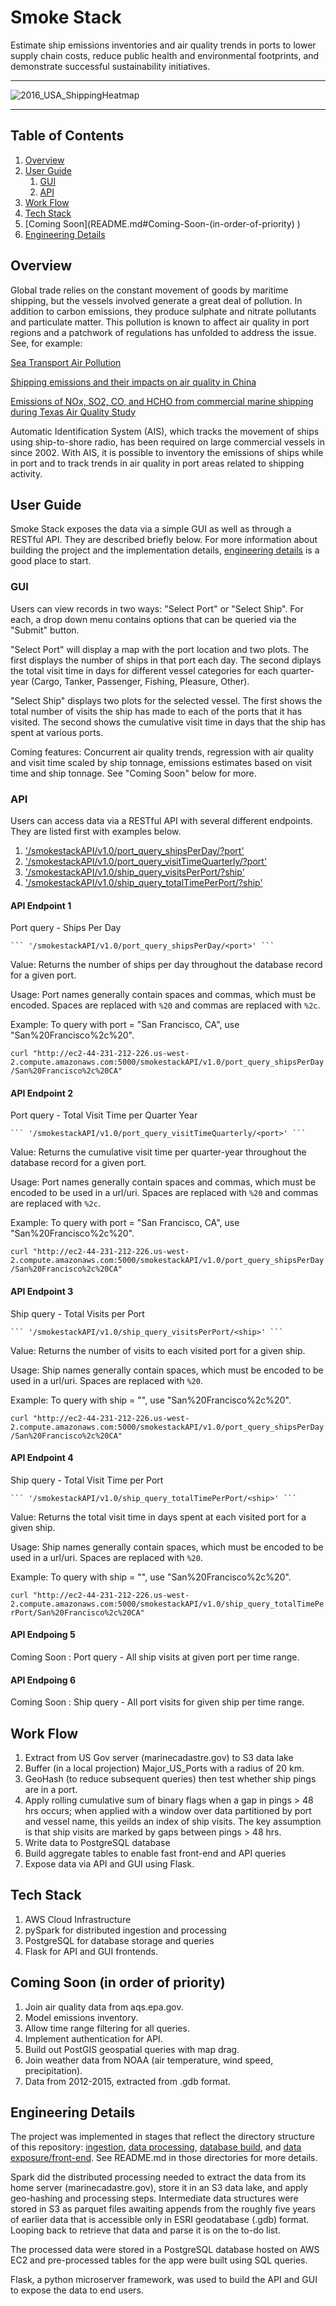 # Smoke Stack
Estimate ship emissions inventories and air quality trends in ports to lower supply chain costs, reduce public health and environmental footprints, and demonstrate successful sustainability initiatives.

<hr/>

![2016_USA_ShippingHeatmap](/img/Coast_Guard_Terrestrial_USEEZContinental_AllShips_2016_Heatmaps_PREVIEW.png)

<hr/>

## Table of Contents
1. [Overview](README.md#Overview)
1. [User Guide](README.md#User-Guide)
	1. [GUI](README.md#GUI)
	1. [API](README.md#API)
1. [Work Flow](README.md#Work-Flow)
1. [Tech Stack](README.md#Tech-Stack)
1. [Coming Soon](README.md#Coming-Soon-(in-order-of-priority\) )
1. [Engineering Details](README.md#Engineering-Details)

## Overview
Global trade relies on the constant movement of goods by maritime shipping, but the vessels involved generate a great deal of pollution. In addition to carbon emissions, they produce sulphate and nitrate pollutants and particulate matter. This pollution is known to affect air quality in port regions and a patchwork of regulations has unfolded to address the issue. See, for example:

[Sea Transport Air Pollution](https://www.intechopen.com/books/current-air-quality-issues/sea-transport-air-pollution)

[Shipping emissions and their impacts on air quality in China](https://www.sciencedirect.com/science/article/pii/S0048969716327851)

[Emissions of NOx, SO2, CO, and HCHO from commercial marine shipping during Texas Air Quality Study](https://agupubs.onlinelibrary.wiley.com/doi/full/10.1029/2009JD012094)

Automatic Identification System (AIS), which tracks the movement of ships using ship-to-shore radio, has been required on large commercial vessels in since 2002. With AIS, it is possible to inventory the emissions of ships while in port and to track trends in air quality in port areas related to shipping activity.

## User Guide
Smoke Stack exposes the data via a simple GUI as well as through a RESTful API. They are described briefly below. For more information about building the project and the implementation details, [engineering details](README.md#Engineering-Details) is a good place to start.

### GUI
Users can view records in two ways: "Select Port" or "Select Ship". For each, a drop down menu contains options that can be queried via the "Submit" button.

"Select Port" will display a map with the port location and two plots. The first displays the number of ships in that port each day. The second diplays the total visit time in days for different vessel categories for each quarter-year (Cargo, Tanker, Passenger, Fishing, Pleasure, Other).

"Select Ship" displays two plots for the selected vessel. The first shows the total number of visits the ship has made to each of the ports that it has visited. The second shows the cumulative visit time in days that the ship has spent at various ports.

Coming features: Concurrent air quality trends, regression with air quality and visit time scaled by ship tonnage, emissions estimates based on visit time and ship tonnage. See "Coming Soon" below for more.

### API
Users can access data via a RESTful API with several different endpoints. They are listed first with examples below.

1. ['/smokestackAPI/v1.0/port_query_shipsPerDay/?port'](README.md#API-Endpoint-1)
1. ['/smokestackAPI/v1.0/port_query_visitTimeQuarterly/?port'](README.md#API-Endpoint-2)
1. ['/smokestackAPI/v1.0/ship_query_visitsPerPort/?ship'](README.md#API-Endpoint-3)
1. ['/smokestackAPI/v1.0/ship_query_totalTimePerPort/?ship'](README.md#API-Endpoint-4)

#### API Endpoint 1
Port query - Ships Per Day

	``` '/smokestackAPI/v1.0/port_query_shipsPerDay/<port>' ```

Value:
Returns the number of ships per day throughout the database record for a given port.

Usage:
Port names generally contain spaces and commas, which must be encoded. Spaces are replaced with `%20` and commas are replaced with `%2c`.

Example:
To query with port = "San Francisco, CA", use "San%20Francisco%2c%20".

``` curl "http://ec2-44-231-212-226.us-west-2.compute.amazonaws.com:5000/smokestackAPI/v1.0/port_query_shipsPerDay/San%20Francisco%2c%20CA" ```
#### API Endpoint 2
Port query - Total Visit Time per Quarter Year

	``` '/smokestackAPI/v1.0/port_query_visitTimeQuarterly/<port>' ```
Value:
Returns the cumulative visit time per quarter-year throughout the database record for a given port.

Usage:
Port names generally contain spaces and commas, which must be encoded to be used in a url/uri. Spaces are replaced with `%20` and commas are replaced with `%2c`.

Example:
To query with port = "San Francisco, CA", use "San%20Francisco%2c%20".

``` curl "http://ec2-44-231-212-226.us-west-2.compute.amazonaws.com:5000/smokestackAPI/v1.0/port_query_shipsPerDay/San%20Francisco%2c%20CA" ```
#### API Endpoint 3
Ship query - Total Visits per Port

	``` '/smokestackAPI/v1.0/ship_query_visitsPerPort/<ship>' ```
Value:
Returns the number of visits to each visited port for a given ship.

Usage:
Ship names generally contain spaces, which must be encoded to be used in a url/uri. Spaces are replaced with `%20`.

Example:
To query with ship = "", use "San%20Francisco%2c%20".

``` curl "http://ec2-44-231-212-226.us-west-2.compute.amazonaws.com:5000/smokestackAPI/v1.0/port_query_shipsPerDay/San%20Francisco%2c%20CA" ```
#### API Endpoint 4
Ship query - Total Visit Time per Port

	``` '/smokestackAPI/v1.0/ship_query_totalTimePerPort/<ship>' ```
Value:
Returns the total visit time in days spent at each visited port for a given ship.

Usage:
Ship names generally contain spaces, which must be encoded to be used in a url/uri. Spaces are replaced with `%20`.

Example:
To query with ship = "", use "San%20Francisco%2c%20".

``` curl "http://ec2-44-231-212-226.us-west-2.compute.amazonaws.com:5000/smokestackAPI/v1.0/ship_query_totalTimePerPort/San%20Francisco%2c%20CA" ```
#### API Endpoing 5
Coming Soon : Port query - All ship visits at given port per time range.
#### API Endpoing 6
Coming Soon : Ship query - All port visits for given ship per time range.

## Work Flow
1. Extract from US Gov server (marinecadastre.gov) to S3 data lake
1. Buffer (in a local projection) Major_US_Ports with a radius of 20 km.
1. GeoHash (to reduce subsequent queries) then test whether ship pings are in a port.
1. Apply rolling cumulative sum of binary flags when a gap in pings > 48 hrs occurs; when applied with a window over data partitioned by port and vessel name, this yeilds an index of ship visits. The key assumption is that ship visits are marked by gaps between pings > 48 hrs.
1. Write data to PostgreSQL database
1. Build aggregate tables to enable fast front-end and API queries
1. Expose data via API and GUI using Flask.

## Tech Stack
1. AWS Cloud Infrastructure
1. pySpark for distributed ingestion and processing
1. PostgreSQL for database storage and queries
1. Flask for API and GUI frontends.

## Coming Soon (in order of priority)
1. Join air quality data from aqs.epa.gov.
1. Model emissions inventory.
1. Allow time range filtering for all queries.
1. Implement authentication for API.
1. Build out PostGIS geospatial queries with map drag.
1. Join weather data from NOAA (air temperature, wind speed, precipitation).
1. Data from 2012-2015, extracted from .gdb format.

## Engineering Details
The project was implemented in stages that reflect the directory structure of this repository: [ingestion](/ingestion), [data processing](/data-processing), [database build](/database-scripts), and [data exposure/front-end](/app). See README.md in those directories for more details.

Spark did the distributed processing needed to extract the data from its home server (marinecadastre.gov), store it in an S3 data lake, and apply geo-hashing and processing steps. Intermediate data structures were stored in S3 as parquet files awaiting appends from the roughly five years of earlier data that is accessible only in ESRI geodatabase (.gdb) format. Looping back to retrieve that data and parse it is on the to-do list.

The processed data were stored in a PostgreSQL database hosted on AWS EC2 and pre-processed tables for the app were built using SQL queries.

Flask, a python microserver framework, was used to build the API and GUI to expose the data to end users.